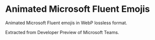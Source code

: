 # Animated Microsoft Fluent Emojis
Animated Microsoft Fluent emojis in WebP lossless format.

Extracted from Developer Preview of Microsoft Teams.
